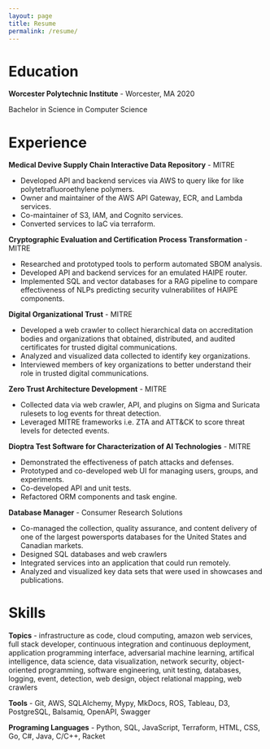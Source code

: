 ```yaml
---
layout: page
title: Resume
permalink: /resume/
---
```


# Education

**Worcester Polytechnic Institute** - Worcester, MA 2020

Bachelor in Science in Computer Science

# Experience

**Medical Devive Supply Chain Interactive Data Repository** - MITRE

- Developed API and backend services via AWS to query like for like polytetrafluoroethylene polymers.
- Owner and maintainer of the AWS API Gateway, ECR, and Lambda services.
- Co-maintainer of S3, IAM, and Cognito services.
- Converted services to IaC via terraform.

**Cryptographic Evaluation and Certification Process Transformation** - MITRE

- Researched and prototyped tools to perform automated SBOM analysis.
- Developed API and backend services for an emulated HAIPE router.
- Implemented SQL and vector databases for a RAG pipeline to compare effectiveness of NLPs predicting security vulnerabilites of HAIPE components.

**Digital Organizational Trust** - MITRE

- Developed a web crawler to collect hierarchical data on accreditation bodies and organizations that obtained, distributed, and audited certificates for trusted digital communications.
- Analyzed and visualized data collected to identify key organizations.
- Interviewed members of key organizations to better understand their role in trusted digital communications.

**Zero Trust Architecture Development** - MITRE

- Collected data via web crawler, API, and plugins on Sigma and Suricata rulesets to log events for threat detection.
- Leveraged MITRE frameworks i.e. ZTA and ATT&CK to score threat levels for detected events.

**Dioptra Test Software for Characterization of AI Technologies** - MITRE

- Demonstrated the effectiveness of patch attacks and defenses.
- Prototyped and co-developed web UI for managing users, groups, and experiments.
- Co-developed API and unit tests.
- Refactored ORM components and task engine.

**Database Manager** - Consumer Research Solutions

- Co-managed the collection, quality assurance, and content delivery of one of the largest powersports databases for the United States and Canadian markets.
- Designed SQL databases and web crawlers
- Integrated services into an application that could run remotely.
- Analyzed and visualized key data sets that were used in showcases and publications.

# Skills

**Topics** - infrastructure as code, cloud computing, amazon web services, full stack developer, continuous integration and continuous deployment, application programming interface, adversarial machine learning, artifical intelligence, data science, data visualization, network security, object-oriented programming, software engineering, unit testing, databases, logging, event, detection, web design, object relational mapping, web crawlers

**Tools** - Git, AWS, SQLAlchemy, Mypy, MkDocs, ROS, Tableau, D3, PostgreSQL, Balsamiq, OpenAPI, Swagger

**Programing Languages** - Python, SQL, JavaScript, Terraform, HTML, CSS, Go, C#, Java, C/C++, Racket
